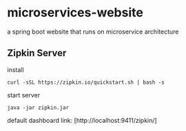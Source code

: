 # microservices-website
a spring boot website that runs on microservice architecture

Zipkin Server
------
install
```
curl -sSL https://zipkin.io/quickstart.sh | bash -s 
```
start server
```
java -jar zipkin.jar
```
default dashboard link: [http://localhost:9411/zipkin/]